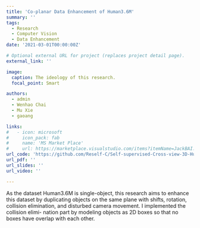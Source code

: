 ```yaml
---
title: 'Co-planar Data Enhancement of Human3.6M'
summary: ''
tags:
  - Research
  - Computer Vision
  - Data Enhancement
date: '2021-03-01T00:00:00Z'

# Optional external URL for project (replaces project detail page).
external_link: ''

image:
  caption: The ideology of this research.
  focal_point: Smart

authors:
  - admin
  - Wenhao Chai
  - Mu Xie
  - gaoang

links:
#   - icon: microsoft
#     icon_pack: fab
#     name: 'MS Market Place'
#     url: https://marketplace.visualstudio.com/items?itemName=JackBAI.at-t-i386-ia32-uiuc-ece391-highlighting
url_code: 'https://github.com/Reself-C/Self-supervised-Cross-view-3D-Human-Pose-Estimation-and-Localization-in-Video'
url_pdf: ''
url_slides: ''
url_video: ''

---
```


As the dataset Human3.6M is single-object, this research aims to enhance this dataset by duplicating objects on the same plane with shifts, rotation, collision elimination, and disturbed camera movement. I implemented the collision elimi- nation part by modeling objects as 2D boxes so that no boxes have overlap with each other.

